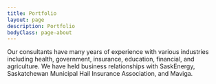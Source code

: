 ```yaml
---
title: Portfolio
layout: page
description: Portfolio
bodyClass: page-about
---
```

<p style="width: 100%">
Our consultants have many years of experience with various industries including health, government, insurance, education, financial, and agriculture. We have held business relationships with SaskEnergy, Saskatchewan Municipal Hail Insurance Association, and Maviga.
</p>


